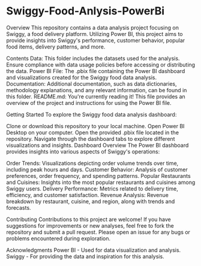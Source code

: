 # Swiggy-Food-Anlysis-PowerBi

Overview
This repository contains a data analysis project focusing on Swiggy, a food delivery platform. Utilizing Power BI, this project aims to provide insights into Swiggy's performance, customer behavior, popular food items, delivery patterns, and more.

Contents
Data: This folder includes the datasets used for the analysis. Ensure compliance with data usage policies before accessing or distributing the data.
Power BI File: The .pbix file containing the Power BI dashboard and visualizations created for the Swiggy food data analysis.
Documentation: Additional documentation, such as data dictionaries, methodology explanations, and any relevant information, can be found in this folder.
README.md: You're currently reading it! This file provides an overview of the project and instructions for using the Power BI file.

Getting Started
To explore the Swiggy food data analysis dashboard:

Clone or download this repository to your local machine.
Open Power BI Desktop on your computer.
Open the provided .pbix file located in the repository.
Navigate through the dashboard tabs to explore different visualizations and insights.
Dashboard Overview
The Power BI dashboard provides insights into various aspects of Swiggy's operations:

Order Trends: Visualizations depicting order volume trends over time, including peak hours and days.
Customer Behavior: Analysis of customer preferences, order frequency, and spending patterns.
Popular Restaurants and Cuisines: Insights into the most popular restaurants and cuisines among Swiggy users.
Delivery Performance: Metrics related to delivery time, efficiency, and customer satisfaction.
Revenue Analysis: Revenue breakdown by restaurant, cuisine, and region, along with trends and forecasts.

Contributing
Contributions to this project are welcome! If you have suggestions for improvements or new analyses, feel free to fork the repository and submit a pull request. Please open an issue for any bugs or problems encountered during exploration.

Acknowledgments
Power BI - Used for data visualization and analysis.
Swiggy - For providing the data and inspiration for this analysis.
